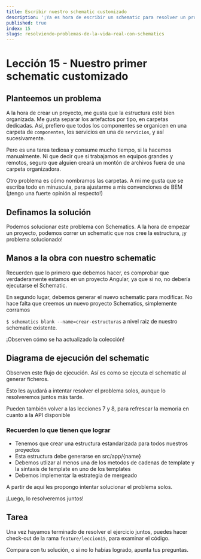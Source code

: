 ```yaml
---
title: Escribir nuestro schematic customizado
description: '¡Ya es hora de escribir un schematic para resolver un problema concreto! '
published: true
index: 15
slugs: resolviendo-problemas-de-la-vida-real-con-schematics
---
```


# Lección 15 - Nuestro primer schematic customizado

## Planteemos un problema

A la hora de crear un proyecto, me gusta que la estructura esté bien organizada. Me gusta separar los artefactos por tipo, en carpetas dedicadas. Así, prefiero que todos los componentes se organicen en una carpeta de `componentes`, los servicios en una de `servicios`, y así sucesivamente.

Pero es una tarea tediosa y consume mucho tiempo, si la hacemos manualmente. Ni que decir que si trabajamos en equipos grandes y remotos, seguro que alguien creará un montón de archivos fuera de una carpeta organizadora.

Otro problema es cómo nombramos las carpetas. A mi me gusta que se escriba todo en minuscula, para ajustarme a mis convenciones de BEM (¡tengo una fuerte opinión al respecto!)

## Definamos la solución

Podemos solucionar este problema con Schematics. A la hora de empezar un proyecto, podemos correr un schematic que nos cree la estructura, ¡y problema solucionado!


## Manos a la obra con nuestro schematic

Recuerden que lo primero que debemos hacer, es comprobar que verdaderamente estamos en un proyecto Angular, ya que si no, no debería ejecutarse el Schematic.

En segundo lugar, debemos generar el nuevo schematic para modificar. No hace falta que creemos un nuevo proyecto Schematics, simplemente corramos

```$ schematics blank --name=crear-estructuras``` a nivel raiz de nuestro schematic existente.

¡Observen cómo se ha actualizado la colección!

## Diagrama de ejecución del schematic

Observen este flujo de ejecución. Así es como se ejecuta el schematic al generar ficheros.

Esto les ayudará a intentar resolver el problema solos, aunque lo resolveremos juntos más tarde.

Pueden también volver a las lecciones 7 y 8, para refrescar la memoria en cuanto a la API disponible

### Recuerden lo que tienen que lograr

- Tenemos que crear una estructura estandarizada para todos nuestros proyectos
- Esta estructura debe generarse en src/app/{name}
- Debemos utlizar al menos una de los metodos de cadenas de template y la sintaxis de template en uno de los templates
- Debemos implementar la estrategia de mergeado

A partir de aquí les propongo intentar solucionar el problema solos.

¡Luego, lo resolveremos juntos!

## Tarea

Una vez hayamos terminado de resolver el ejercicio juntos, puedes hacer check-out de la rama `feature/leccion15`, para examinar el código.

Compara con tu solución, o si no lo habías logrado, apunta tus preguntas.
